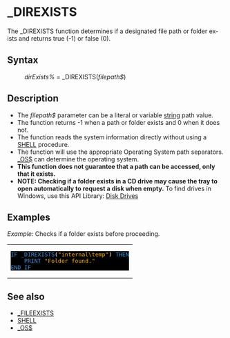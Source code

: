 <style>pre.codeide, pre.outputfixed, .outputcrt0 { background-color: #000 !important; color: #FFF !important; }</style><!DOCTYPE html>
<html class="client-nojs" dir="ltr" lang="en">
<head>
<title>_DIREXISTS - QB64 Phoenix Edition Wiki</title>
</head>
<body class="mediawiki ltr sitedir-ltr mw-hide-empty-elt ns-0 ns-subject page-DIREXISTS rootpage-DIREXISTS skin-vector action-view skin-vector-legacy vector-feature-language-in-header-enabled vector-feature-language-in-main-page-header-disabled vector-feature-language-alert-in-sidebar-disabled vector-feature-sticky-header-disabled vector-feature-sticky-header-edit-disabled vector-feature-table-of-contents-disabled vector-feature-visual-enhancement-next-disabled">
<div class="mw-body" id="content" role="main">
<a id="top"></a>
<h1 class="firstHeading mw-first-heading" id="firstHeading">_DIREXISTS</h1>
<div class="vector-body" id="bodyContent">
<div class="mw-body-content mw-content-ltr" dir="ltr" id="mw-content-text" lang="en"><div class="mw-parser-output"><p>The <a class="mw-selflink selflink">_DIREXISTS</a> function determines if a designated file path or folder exists and returns true (-1) or false (0).
</p>
<h2><span class="mw-headline" id="Syntax">Syntax</span></h2>
<dl><dd><i>dirExists%</i> = <a class="mw-selflink selflink">_DIREXISTS</a>(<i>filepath$</i>)</dd></dl>
<p>
</p>
<h2><span class="mw-headline" id="Description">Description</span></h2>
<ul><li>The <i>filepath$</i> parameter can be a literal or variable <a href="STRING" title="STRING">string</a> path value.</li>
<li>The function returns -1 when a path or folder exists and 0 when it does not.</li>
<li>The function reads the system information directly without using a <a href="SHELL" title="SHELL">SHELL</a> procedure.</li>
<li>The function will use the appropriate Operating System path separators. <a href="OS$" title="OS$">_OS$</a> can determine the operating system.</li>
<li><b>This function does not guarantee that a path can be accessed, only that it exists.</b></li>
<li><b>NOTE: Checking if a folder exists in a CD drive may cause the tray to open automatically to request a disk when empty.</b> To find drives in Windows, use this API Library: <a href="Windows_Libraries#Disk_Drives" title="Windows Libraries">Disk Drives</a></li></ul>
<p>
</p>
<h2><span class="mw-headline" id="Examples">Examples</span></h2>
<p><i>Example:</i> Checks if a folder exists before proceeding.
</p>
<table cellpadding="15px" width="100%">
<tbody><tr>
<td><pre class="codeide"><a class="mw-redirect" href="IF" title="IF"><span style="color:#4593D8;">IF</span></a> <a class="mw-selflink selflink"><span style="color:#4593D8;">_DIREXISTS</span></a>(<span style="color:#FFB100;">"internal\temp"</span>) <a href="THEN" title="THEN"><span style="color:#4593D8;">THEN</span></a>
    <a href="PRINT" title="PRINT"><span style="color:#4593D8;">PRINT</span></a> <span style="color:#FFB100;">"Folder found."</span>
<a class="mw-redirect" href="END_IF" title="END IF"><span style="color:#4593D8;">END IF</span></a>
</pre>
</td></tr></tbody></table>
<p>
</p>
<h2><span class="mw-headline" id="See_also">See also</span></h2>
<ul><li><a href="FILEEXISTS" title="FILEEXISTS">_FILEEXISTS</a></li>
<li><a href="SHELL" title="SHELL">SHELL</a></li>
<li><a href="OS$" title="OS$">_OS$</a></li></ul>
<p>
</p>
<!-- 
NewPP limit report
Cached time: 20240715062323
Cache expiry: 86400
Reduced expiry: false
Complications: [show‐toc]
CPU time usage: 0.027 seconds
Real time usage: 0.055 seconds
Preprocessor visited node count: 88/1000000
Post‐expand include size: 1089/2097152 bytes
Template argument size: 164/2097152 bytes
Highest expansion depth: 4/100
Expensive parser function count: 0/100
Unstrip recursion depth: 0/20
Unstrip post‐expand size: 30/5000000 bytes
-->
<!--
Transclusion expansion time report (%,ms,calls,template)
100.00%   33.446      1 -total
 36.08%   12.069      1 Template:PageNavigation
  8.61%    2.880      1 Template:PageSyntax
  7.81%    2.611      3 Template:Parameter
  7.22%    2.416      1 Template:PageSeeAlso
  6.93%    2.319      1 Template:PageDescription
  6.33%    2.116      5 Template:Cl
  5.98%    2.001      1 Template:CodeStart
  5.94%    1.985      1 Template:PageExamples
  5.66%    1.892      2 Template:Text
-->
<!-- Saved in parser cache with key qb64pnix_mw19894-mwmb_:pcache:idhash:122-0!canonical and timestamp 20240715062323 and revision id 8620.
 -->
</div>
</div>
</div>
</div>
</body>
</html>